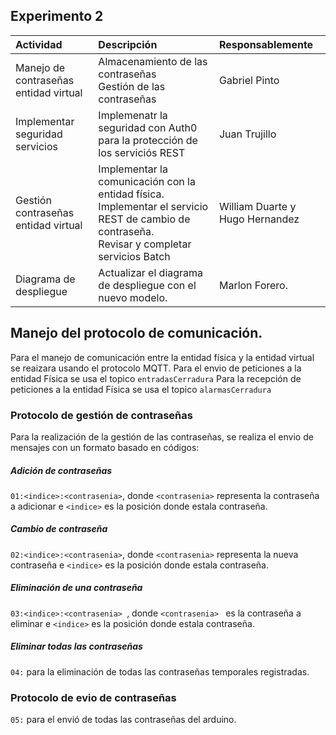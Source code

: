 ## Experimento 2
**Actividad**|**Descripción**|**Responsablemente**
:--|:--|:--
Manejo de contraseñas entidad virtual|Almacenamiento de las contraseñas <br>Gestión de las contraseñas|Gabriel Pinto
Implementar seguridad servicios| Implemenatr la seguridad con Auth0 para la protección de los serviciós REST|Juan Trujillo
Gestión contraseñas entidad virtual|Implementar la comunicación con la entidad física.<br>Implementar el servicio REST de cambio de contraseña.<br>Revisar y completar servicios Batch|William Duarte y Hugo Hernandez
Diagrama de despliegue|Actualizar el diagrama de despliegue con el nuevo modelo.|Marlon Forero.

## Manejo del protocolo de comunicación.

Para el manejo de comunicación entre la entidad física y la entidad virtual se reaizara usando el protocolo MQTT.
Para el envio de peticiones a la entidad Física se usa el topico ``` entradasCerradura ```
Para la recepción de peticiones a la entidad Física se usa el topico ``` alarmasCerradura ```

### Protocolo de gestión de contraseñas 

Para la realización de la gestión de las contraseñas, se realiza el envio de mensajes con un formato basado en códigos:

##### Adición de contraseñas 

``` 01:<indice>:<contrasenia> ```, donde ``` <contrasenia> ``` representa la contraseña a adicionar e ``` <indice> ``` es la posición donde estala contraseña.

##### Cambio de contraseña 

``` 02:<indice>:<contrasenia> ```, donde ``` <contrasenia> ``` representa la nueva contraseña e ``` <indice> ``` es la posición donde estala contraseña.

##### Eliminación de una contraseña

``` 03:<indice>:<contrasenia>  ```, donde ``` <contrasenia>  ``` es la contraseña a eliminar e ``` <indice> ``` es la posición donde estala contraseña.

##### Eliminar todas las contraseñas

``` 04: ``` para la eliminación de todas las contraseñas temporales registradas.

### Protocolo de evio de contraseñas

``` 05: ```  para el envió de todas las contraseñas del arduino.
